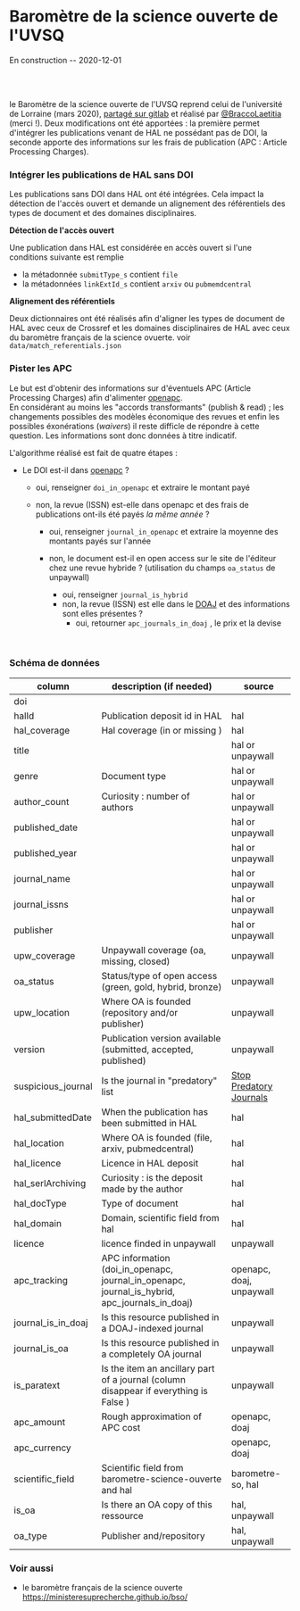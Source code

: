 # Baromètre de la science ouverte de l'UVSQ
En construction -- 2020-12-01<br />

<br /><br />

<!--repris et adaptaté

<br /><br />
### Table des matières
* [Intégrer les publications de HAL sans DOI](#intégrer-les-publications-de-HAL-sans-DOI) <br/>
* [Pister les APC](#pister-les-APC) <br/>
* [Schéma de données](#Schéma-de-données) <br/>



### Présentation -->
le Baromètre de la science ouverte de l'UVSQ reprend celui de l'université de Lorraine (mars 2020), [partagé sur gitlab]( https://gitlab.com/Cthulhus_Queen/barometre_scienceouverte_universitedelorraine/-/blob/master/barometre_universite_lorraine.ipynb) et réalisé par [@BraccoLaetitia](https://twitter.com/BraccoLaetitia) (merci !). Deux modifications ont été apportées : la première permet d'intégrer les publications venant de HAL ne possédant pas de DOI,  la seconde apporte des informations sur les frais de publication (APC : Article Processing Charges).

### Intégrer les publications de HAL sans DOI
Les publications sans DOI dans HAL ont été intégrées. Cela impact la détection de l'accès ouvert et demande un alignement des référentiels des types de document et des domaines disciplinaires.

**Détection de l'accès ouvert**

Une publication dans HAL est considérée en accès ouvert si l'une conditions suivante est remplie
- la métadonnée `submitType_s` contient `file`
- la métadonnées `linkExtId_s` contient `arxiv` ou `pubmemdcentral`

**Alignement des référentiels**

Deux dictionnaires ont été réalisés afin d'aligner les types de document de HAL avec ceux de Crossref et les domaines disciplinaires de HAL avec ceux du baromètre français de la science ovuerte.
voir `data/match_referentials.json`
<br />

### Pister les APC
Le but est d'obtenir des informations sur d'éventuels APC (Article Processing Charges) afin d'alimenter [openapc](https://github.com/OpenAPC/). <br /> En considérant au moins les "accords transformants" (publish & read) ; les changements possibles des modèles économique des revues et enfin les possibles éxonérations (*waivers*) il reste difficle de répondre à cette question. Les informations sont donc données à titre indicatif.


L'algorithme réalisé est fait de quatre étapes : 

+ Le DOI est-il dans [openapc](https://github.com/OpenAPC/openapc-de) ? 
    + oui, renseigner `doi_in_openapc` et extraire le montant payé
	+ non, la revue (ISSN) est-elle dans openapc et des frais de publications ont-ils été payés _la même année_ ?
	
	    + oui, renseigner `journal_in_openapc`  et extraire la moyenne des montants payés sur l'année
		
		+ non, le document est-il en open access sur le site de l'éditeur chez une revue hybride ? (utilisation du champs `oa_status` de unpaywall)
			+ oui, renseigner `journal_is_hybrid`
			+ non, la revue (ISSN) est elle dans le [DOAJ](https://doaj.org/) et des informations sont elles présentes ?
				+ oui, retourner `apc_journals_in_doaj` , le prix et la devise
<br />

### Schéma de données

| column             | description (if needed)                                                                       | source                   |
|--------------------|-----------------------------------------------------------------------------------------------|--------------------------|
| doi                |                                                                                               |                          |
| halId              | Publication deposit id in HAL                                                                 | hal                      |
| hal_coverage       | Hal coverage (in or missing )                                                                 | hal                      |
| title              |                                                                                               | hal or unpaywall         |
| genre              | Document type                                                                                 | hal or unpaywall         |
| author_count       | Curiosity : number of authors                                                                 | hal or unpaywall         |
| published_date     |                                                                                               | hal or unpaywall         |
| published_year     |                                                                                               | hal or unpaywall         |
| journal_name       |                                                                                               | hal or unpaywall         |
| journal_issns      |                                                                                               | hal or unpaywall         |
| publisher          |                                                                                               | hal or unpaywall         |
| upw_coverage       | Unpaywall coverage (oa, missing, closed)                                                      | unpaywall                |
| oa_status          | Status/type of open access (green, gold, hybrid, bronze)                                      | unpaywall                |
| upw_location       | Where OA is founded (repository and/or publisher)                                             | unpaywall                |
| version            | Publication version available (submitted, accepted, published)                                | unpaywall                |
| suspicious_journal | Is the journal in "predatory" list                                                            | [Stop Predatory Journals](https://github.com/stop-predatory-journals/stop-predatory-journals.github.io)|
| hal_submittedDate  | When the publication has been submitted in HAL                                                | hal                      |
| hal_location       | Where OA is founded (file, arxiv, pubmedcentral)                                              | hal                      |
| hal_licence        | Licence in HAL deposit                                                                        | hal                      |
| hal_serlArchiving  | Curiosity : is the deposit made by the author                                                 | hal                      |
| hal_docType        | Type of document                                                                              | hal                      |
| hal_domain         | Domain, scientific field from hal                                                             | hal                      |
| licence            | licence finded in unpaywall                                                                   | unpaywall                |
| apc_tracking       | APC information (doi_in_openapc, journal_in_openapc, journal_is_hybrid, apc_journals_in_doaj) | openapc, doaj, unpaywall |
| journal_is_in_doaj | Is this resource published in a DOAJ-indexed journal                                          | unpaywall                |
| journal_is_oa      | Is this resource published in a completely OA journal                                         | unpaywall                |
| is_paratext        | Is the item an ancillary part of a journal (column disappear if everything is False )         | unpaywall                |
| apc_amount         | Rough approximation of APC cost                                                               | openapc, doaj            |
| apc_currency       |                                                                                               | openapc, doaj            |
| scientific_field   | Scientific field from barometre-science-ouverte and hal                                       | barometre-so, hal        |
| is_oa              | Is there an OA copy of this ressource                                                         | hal, unpaywall           |
| oa_type            | Publisher and/repository                                                                      | hal, unpaywall           |



### Voir aussi
  * le baromètre français de la science ouverte https://ministeresuprecherche.github.io/bso/



